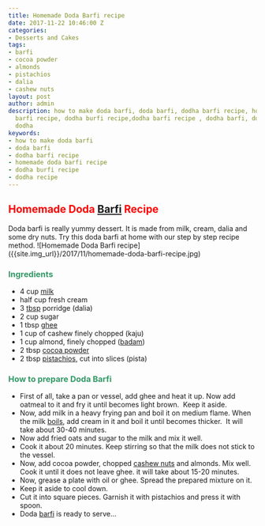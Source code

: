 ```yaml
---
title: Homemade Doda Barfi recipe
date: 2017-11-22 10:46:00 Z
categories:
- Desserts and Cakes
tags:
- barfi
- cocoa powder
- almonds
- pistachios
- dalia
- cashew nuts
layout: post
author: admin
description: how to make doda barfi, doda barfi, dodha barfi recipe, homemade doda
  barfi recipe, dodha burfi recipe,dodha barfi recipe , dodha barfi, dodha recipe,
  dodha
keywords:
- how to make doda barfi
- doda barfi
- dodha barfi recipe
- homemade doda barfi recipe
- dodha burfi recipe
- dodha recipe
---
```


<h2><span style="color: #ff0000;"><strong>Homemade Doda <a class="zem_slink" title="Barfi" href="http://en.wikipedia.org/wiki/Barfi" target="_blank" rel="wikipedia noopener">Barfi</a> Recipe</strong></span></h2>
Doda barfi is really yummy dessert. It is made from milk, cream, dalia and some dry nuts. Try this doda barfi at home with our step by step recipe method.
![Homemade Doda Barfi recipe]({{site.img_url}}/2017/11/homemade-doda-barfi-recipe.jpg)
<h3 style="text-align: left;"><span style="color: #339966;"><strong>Ingredients</strong></span></h3>
<ul>
 	<li style="text-align: left;">4 cup <a class="zem_slink" title="Milk" href="http://en.wikipedia.org/wiki/Milk" target="_blank" rel="wikipedia noopener">milk</a></li>
 	<li style="text-align: left;">half cup fresh cream</li>
 	<li style="text-align: left;">3 <a class="zem_slink" title="Tablespoon" href="http://en.wikipedia.org/wiki/Tablespoon" target="_blank" rel="wikipedia noopener">tbsp</a> porridge (dalia)</li>
 	<li style="text-align: left;">2 cup sugar</li>
 	<li style="text-align: left;">1 tbsp <a class="zem_slink" title="Ghee" href="http://en.wikipedia.org/wiki/Ghee" target="_blank" rel="wikipedia noopener">ghee</a></li>
 	<li style="text-align: left;">1 cup of cashew finely chopped (kaju)</li>
 	<li style="text-align: left;">1 cup almond, finely chopped (<a class="zem_slink" title="Almond" href="http://en.wikipedia.org/wiki/Almond" target="_blank" rel="wikipedia noopener">badam</a>)</li>
 	<li style="text-align: left;">2 tbsp <a class="zem_slink" title="Cocoa solids" href="http://en.wikipedia.org/wiki/Cocoa_solids" target="_blank" rel="wikipedia noopener">cocoa powder</a></li>
 	<li style="text-align: left;">2 tbsp <a class="zem_slink" title="Pistachio" href="http://en.wikipedia.org/wiki/Pistachio" target="_blank" rel="wikipedia noopener">pistachios</a>, cut into slices (pista)</li>
</ul>
<h3 style="text-align: left;"><span style="color: #339966;"><strong>How to prepare Doda Barfi</strong></span></h3>
<script async src="//pagead2.googlesyndication.com/pagead/js/adsbygoogle.js"></script>
<!-- post -->
<ins class="adsbygoogle" style="display: block;" data-ad-client="ca-pub-8391089480493038" data-ad-slot="4079886109" data-ad-format="auto"></ins>
<script>
(adsbygoogle = window.adsbygoogle || []).push({});
</script>
<ul>
 	<li style="text-align: left;">First of all, take a pan or vessel, add ghee and heat it up. Now add oatmeal to it and fry it until becomes light brown.  Keep it aside.</li>
 	<li style="text-align: left;">Now, add milk in a heavy frying pan and boil it on medium flame. When the milk <a class="zem_slink" title="Boil" href="http://en.wikipedia.org/wiki/Boil" target="_blank" rel="wikipedia noopener">boils</a>, add cream in it and boil it until becomes thicker.  It will take about 30-40 minutes.</li>
 	<li style="text-align: left;">Now add fried oats and sugar to the milk and mix it well.</li>
 	<li style="text-align: left;">Cook it about 20 minutes. Keep stirring so that the milk does not stick to the vessel.</li>
 	<li style="text-align: left;">Now, add cocoa powder, chopped <a class="zem_slink" title="Cashew" href="http://en.wikipedia.org/wiki/Cashew" target="_blank" rel="wikipedia noopener">cashew nuts</a> and almonds. Mix well. Cook it until it does not leave ghee. it will take about 15-20 minutes.</li>
 	<li style="text-align: left;">Now, grease a plate with oil or ghee. Spread the prepared mixture on it.</li>
 	<li style="text-align: left;">Keep it aside to cool down.</li>
 	<li style="text-align: left;">Cut it into square pieces. Garnish it with pistachios and press it with spoon.</li>
 	<li style="text-align: left;">Doda <a href="https://cookingteach.com/home-made-easy-cashew-burfi-recipe/">barfi</a> is ready to serve...</li>
</ul>
